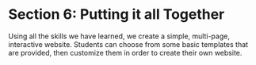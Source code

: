 # Section 6: Putting it all Together

Using all the skills we have learned, we create a simple, multi-page, interactive website. Students can choose from
some basic templates that are provided, then customize them in order to create their own website.
